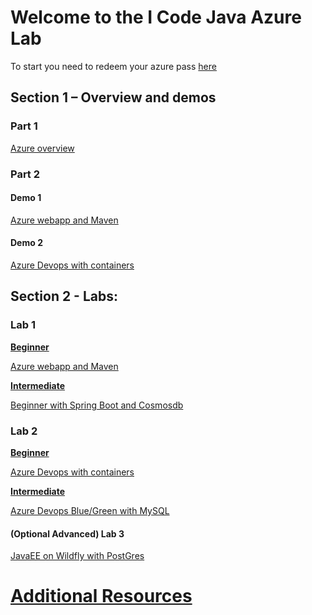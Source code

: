 # **Welcome to the I Code Java Azure Lab**

To start you need to redeem your azure pass [here](https://www.microsoftazurepass.com)

 

## **Section 1 – Overview and demos**

### Part 1

[Azure overview](https://docs.microsoft.com/en-us/learn/paths/azure-fundamentals/)



### Part 2

#### Demo 1

[Azure webapp and Maven](https://docs.microsoft.com/en-us/java/azure/spring-framework/deploy-spring-boot-java-app-with-maven-plugin?view=azure-java-stable)

#### Demo 2

[Azure Devops with containers](https://docs.microsoft.com/en-us/azure/devops-project/azure-devops-project-java )

 

## **Section 2 - Labs**:

### Lab 1

<u>**Beginner**</u>

[Azure webapp and Maven](https://docs.microsoft.com/en-us/java/azure/spring-framework/deploy-spring-boot-java-app-with-maven-plugin?view=azure-java-stable)

<u>**Intermediate**</u>

[Beginner with Spring Boot and Cosmosdb](https://docs.microsoft.com/en-us/azure/app-service/containers/tutorial-java-spring-cosmosdb)

### Lab 2

<u>**Beginner**</u>

[Azure Devops with containers](https://docs.microsoft.com/en-us/azure/devops-project/azure-devops-project-java )

<u>**Intermediate**</u>

[Azure Devops Blue/Green with MySQL](https://www.azuredevopslabs.com/labs/vstsextend/tomcat)

#### (Optional Advanced) Lab 3

[JavaEE on Wildfly with PostGres](https://docs.microsoft.com/en-us/azure/app-service/containers/tutorial-java-enterprise-postgresql-app)



# [Additional Resources](https://aka.ms/AA5pa36)

